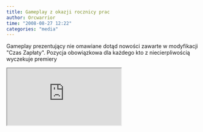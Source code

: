 ```yaml
---
title: Gameplay z okazji rocznicy prac
author: Orcwarrior
time: "2008-08-27 12:22"
categories: "media"
---
```


Gameplay prezentujący nie omawiane dotąd nowości zawarte w modyfikacji "Czas Zapłaty".
Pozycja obowiązkowa dla każdego kto z niecierpliwością wyczekuje premiery

<iframe class="video" src="https://www.youtube.com/embed/2yJBGyVbrwk" allowfullscreen></iframe>